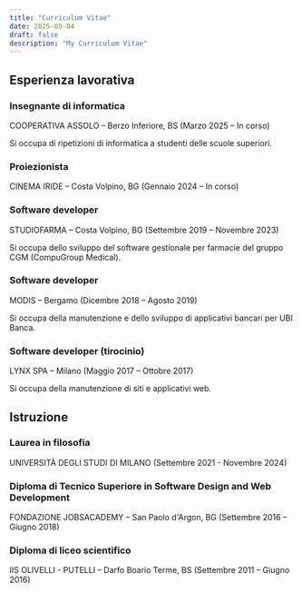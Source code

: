 ```yaml
---
title: "Curriculum Vitae"
date: 2025-05-04
draft: false
description: "My Curriculum Vitae"
---
```


## Esperienza lavorativa

### Insegnante di informatica

COOPERATIVA ASSOLO – Berzo Inferiore, BS (Marzo 2025 – In corso)

Si occupa di ripetizioni di informatica a studenti delle scuole superiori.

### Proiezionista

CINEMA IRIDE – Costa Volpino, BG (Gennaio 2024 – In corso)

### Software developer

STUDIOFARMA – Costa Volpino, BG (Settembre 2019 – Novembre 2023)

Si occupa dello sviluppo del software gestionale per farmacie del gruppo CGM (CompuGroup Medical).

### Software developer

MODIS – Bergamo (Dicembre 2018 – Agosto 2019)

Si occupa della manutenzione e dello sviluppo di applicativi bancari per UBI Banca.

### Software developer (tirocinio)

LYNX SPA – Milano (Maggio 2017 – Ottobre 2017)

Si occupa della manutenzione di siti e applicativi web.

## Istruzione

### Laurea in filosofia

UNIVERSITÀ DEGLI STUDI DI MILANO (Settembre 2021 - Novembre 2024)

### Diploma di Tecnico Superiore in Software Design and Web Development

FONDAZIONE JOBSACADEMY – San Paolo d'Argon, BG (Settembre 2016 – Giugno 2018)

### Diploma di liceo scientifico

IIS OLIVELLI - PUTELLI – Darfo Boario Terme, BS (Settembre 2011 – Giugno 2016)
